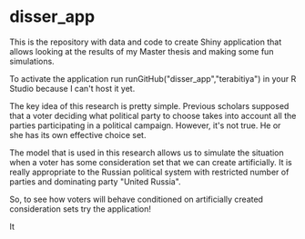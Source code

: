 # disser_app
This is the repository with data and code to create Shiny application that allows looking at the results of my Master thesis and making some fun simulations. 

To activate the application run runGitHub("disser_app","terabitiya") in your R Studio because I can't host it yet.

The key idea of this research is pretty simple. Previous scholars supposed that a voter deciding what political party to choose takes into account all the parties participating in a political campaign. However, it's not true. He or she has its own effective choice set. 

The model that is used in this research allows us to simulate the situation when a voter has some consideration set that we can create artificially. It is really appropriate to the Russian political system with restricted number of parties and dominating party "United Russia".

So, to see how voters will behave conditioned on artificially created consideration sets try the application!

It

